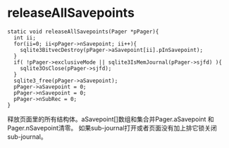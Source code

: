# releaseAllSavepoints
    static void releaseAllSavepoints(Pager *pPager){
      int ii;
      for(ii=0; ii<pPager->nSavepoint; ii++){
        sqlite3BitvecDestroy(pPager->aSavepoint[ii].pInSavepoint);
      }
      if( !pPager->exclusiveMode || sqlite3IsMemJournal(pPager->sjfd) ){
        sqlite3OsClose(pPager->sjfd);
      }
      sqlite3_free(pPager->aSavepoint);
      pPager->aSavepoint = 0;
      pPager->nSavepoint = 0;
      pPager->nSubRec = 0;
    }
释放页面里的所有结构体。aSavepoint[]数组和集合并Pager.aSavepoint 和 Pager.nSavepoint清零。
如果sub-journal打开或者页面没有加上排它锁关闭sub-journal。

